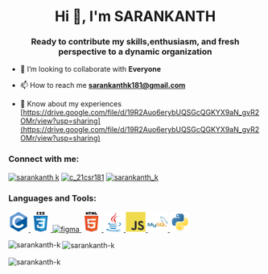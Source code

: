 <h1 align="center">Hi 👋, I'm SARANKANTH</h1>
<h3 align="center">Ready to contribute my skills,enthusiasm, and fresh perspective to a dynamic organization</h3>

- 👯 I’m looking to collaborate with **Everyone**

- 📫 How to reach me **sarankanthk181@gmail.com**

- 📄 Know about my experiences [https://drive.google.com/file/d/19R2Auo6erybUQSGcQGKYX9aN_gvR2OMr/view?usp=sharing](https://drive.google.com/file/d/19R2Auo6erybUQSGcQGKYX9aN_gvR2OMr/view?usp=sharing)

<h3 align="left">Connect with me:</h3>
<p align="left">
<a href="https://linkedin.com/in/sarankanth k" target="blank"><img align="center" src="https://raw.githubusercontent.com/rahuldkjain/github-profile-readme-generator/master/src/images/icons/Social/linked-in-alt.svg" alt="sarankanth k" height="30" width="40" /></a>
<a href="https://www.hackerrank.com/c_21csr181" target="blank"><img align="center" src="https://raw.githubusercontent.com/rahuldkjain/github-profile-readme-generator/master/src/images/icons/Social/hackerrank.svg" alt="c_21csr181" height="30" width="40" /></a>
<a href="https://www.leetcode.com/sarankanth_k" target="blank"><img align="center" src="https://raw.githubusercontent.com/rahuldkjain/github-profile-readme-generator/master/src/images/icons/Social/leet-code.svg" alt="sarankanth_k" height="30" width="40" /></a>
</p>

<h3 align="left">Languages and Tools:</h3>
<p align="left"> <a href="https://www.cprogramming.com/" target="_blank" rel="noreferrer"> <img src="https://raw.githubusercontent.com/devicons/devicon/master/icons/c/c-original.svg" alt="c" width="40" height="40"/> </a> <a href="https://www.w3schools.com/css/" target="_blank" rel="noreferrer"> <img src="https://raw.githubusercontent.com/devicons/devicon/master/icons/css3/css3-original-wordmark.svg" alt="css3" width="40" height="40"/> </a> <a href="https://www.figma.com/" target="_blank" rel="noreferrer"> <img src="https://www.vectorlogo.zone/logos/figma/figma-icon.svg" alt="figma" width="40" height="40"/> </a> <a href="https://www.w3.org/html/" target="_blank" rel="noreferrer"> <img src="https://raw.githubusercontent.com/devicons/devicon/master/icons/html5/html5-original-wordmark.svg" alt="html5" width="40" height="40"/> </a> <a href="https://www.java.com" target="_blank" rel="noreferrer"> <img src="https://raw.githubusercontent.com/devicons/devicon/master/icons/java/java-original.svg" alt="java" width="40" height="40"/> </a> <a href="https://developer.mozilla.org/en-US/docs/Web/JavaScript" target="_blank" rel="noreferrer"> <img src="https://raw.githubusercontent.com/devicons/devicon/master/icons/javascript/javascript-original.svg" alt="javascript" width="40" height="40"/> </a> <a href="https://www.mysql.com/" target="_blank" rel="noreferrer"> <img src="https://raw.githubusercontent.com/devicons/devicon/master/icons/mysql/mysql-original-wordmark.svg" alt="mysql" width="40" height="40"/> </a> <a href="https://www.python.org" target="_blank" rel="noreferrer"> <img src="https://raw.githubusercontent.com/devicons/devicon/master/icons/python/python-original.svg" alt="python" width="40" height="40"/> </a> </p>

<p><img align="left" src="https://github-readme-stats.vercel.app/api/top-langs?username=sarankanth-k&show_icons=true&locale=en&layout=compact" alt="sarankanth-k" /></p>

<p>&nbsp;<img align="center" src="https://github-readme-stats.vercel.app/api?username=sarankanth-k&show_icons=true&locale=en" alt="sarankanth-k" /></p>

<p><img align="center" src="https://github-readme-streak-stats.herokuapp.com/?user=sarankanth-k&" alt="sarankanth-k" /></p>

